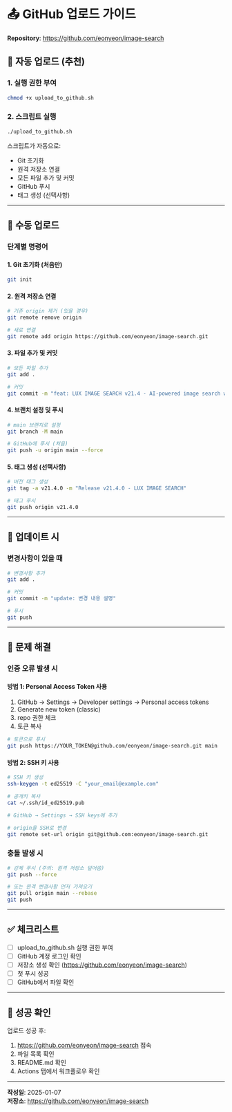 # 📤 GitHub 업로드 가이드
**Repository**: https://github.com/eonyeon/image-search

## 🚀 자동 업로드 (추천)

### 1. 실행 권한 부여
```bash
chmod +x upload_to_github.sh
```

### 2. 스크립트 실행
```bash
./upload_to_github.sh
```

스크립트가 자동으로:
- Git 초기화
- 원격 저장소 연결
- 모든 파일 추가 및 커밋
- GitHub 푸시
- 태그 생성 (선택사항)

---

## 📝 수동 업로드

### 단계별 명령어

#### 1. Git 초기화 (처음만)
```bash
git init
```

#### 2. 원격 저장소 연결
```bash
# 기존 origin 제거 (있을 경우)
git remote remove origin

# 새로 연결
git remote add origin https://github.com/eonyeon/image-search.git
```

#### 3. 파일 추가 및 커밋
```bash
# 모든 파일 추가
git add .

# 커밋
git commit -m "feat: LUX IMAGE SEARCH v21.4 - AI-powered image search with 30 results"
```

#### 4. 브랜치 설정 및 푸시
```bash
# main 브랜치로 설정
git branch -M main

# GitHub에 푸시 (처음)
git push -u origin main --force
```

#### 5. 태그 생성 (선택사항)
```bash
# 버전 태그 생성
git tag -a v21.4.0 -m "Release v21.4.0 - LUX IMAGE SEARCH"

# 태그 푸시
git push origin v21.4.0
```

---

## 🔄 업데이트 시

### 변경사항이 있을 때
```bash
# 변경사항 추가
git add .

# 커밋
git commit -m "update: 변경 내용 설명"

# 푸시
git push
```

---

## 🐛 문제 해결

### 인증 오류 발생 시

#### 방법 1: Personal Access Token 사용
1. GitHub → Settings → Developer settings → Personal access tokens
2. Generate new token (classic)
3. repo 권한 체크
4. 토큰 복사

```bash
# 토큰으로 푸시
git push https://YOUR_TOKEN@github.com/eonyeon/image-search.git main
```

#### 방법 2: SSH 키 사용
```bash
# SSH 키 생성
ssh-keygen -t ed25519 -C "your_email@example.com"

# 공개키 복사
cat ~/.ssh/id_ed25519.pub

# GitHub → Settings → SSH keys에 추가

# origin을 SSH로 변경
git remote set-url origin git@github.com:eonyeon/image-search.git
```

### 충돌 발생 시
```bash
# 강제 푸시 (주의: 원격 저장소 덮어씀)
git push --force

# 또는 원격 변경사항 먼저 가져오기
git pull origin main --rebase
git push
```

---

## ✅ 체크리스트

- [ ] upload_to_github.sh 실행 권한 부여
- [ ] GitHub 계정 로그인 확인
- [ ] 저장소 생성 확인 (https://github.com/eonyeon/image-search)
- [ ] 첫 푸시 성공
- [ ] GitHub에서 파일 확인

---

## 🎉 성공 확인

업로드 성공 후:
1. https://github.com/eonyeon/image-search 접속
2. 파일 목록 확인
3. README.md 확인
4. Actions 탭에서 워크플로우 확인

---

**작성일**: 2025-01-07  
**저장소**: https://github.com/eonyeon/image-search
